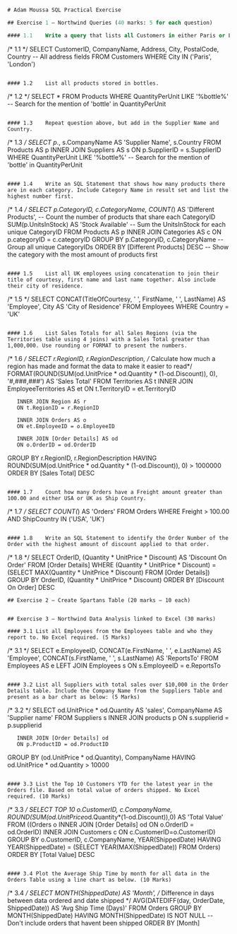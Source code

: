 ```SQL

# Adam Moussa SQL Practical Exercise

## Exercise 1 – Northwind Queries (40 marks: 5 for each question)

#### 1.1	Write a query that lists all Customers in either Paris or London. Include Customer ID, Company Name and all address fields.
```
/* 1.1 */
SELECT CustomerID, CompanyName, Address, City, PostalCode, Country -- All address fields
  FROM Customers 
 WHERE City 
    IN ('Paris', 'London')
```

#### 1.2	List all products stored in bottles.
```
/* 1.2 */
SELECT *
  FROM Products
 WHERE QuantityPerUnit 
  LIKE '%bottle%' -- Search for the mention of 'bottle' in QuantityPerUnit
```

#### 1.3	Repeat question above, but add in the Supplier Name and Country.
```
/* 1.3 */
SELECT p.*, s.CompanyName AS 'Supplier Name', s.Country 
  FROM Products AS p
       INNER JOIN Suppliers AS s
       ON p.SupplierID = s.SupplierID
 WHERE QuantityPerUnit 
  LIKE '%bottle%' -- Search for the mention of 'bottle' in QuantityPerUnit
```

#### 1.4	Write an SQL Statement that shows how many products there are in each category. Include Category Name in result set and list the highest number first.
```
/* 1.4 */
SELECT p.CategoryID, c.CategoryName, 
       COUNT(*) AS 'Different Products',  -- Count the number of products that share each CategoryID
       SUM(p.UnitsInStock) AS 'Stock Available' -- Sum the UnitsInStock for each unique CategoryID
  FROM Products AS p
       INNER JOIN Categories AS c
       ON p.categoryID = c.categoryID
 GROUP BY p.CategoryID, c.CategoryName -- Group all unique CategoryIDs
 ORDER BY [Different Products] DESC -- Show the category with the most amount of products first
```

#### 1.5	List all UK employees using concatenation to join their title of courtesy, first name and last name together. Also include their city of residence.
```
/* 1.5 */
SELECT CONCAT(TitleOfCourtesy, ' ', FirstName, ' ', LastName) AS 'Employee',
       City AS 'City of Residence'
  FROM Employees
 WHERE Country = 'UK'
```

#### 1.6	List Sales Totals for all Sales Regions (via the Territories table using 4 joins) with a Sales Total greater than 1,000,000. Use rounding or FORMAT to present the numbers. 
```
/* 1.6 */
SELECT r.RegionID, r.RegionDescription, 
       /* Calculate how much a region has made and format the data to make it easier to read*/
       FORMAT(ROUND(SUM(od.UnitPrice * od.Quantity * (1-od.Discount)), 0), '#,###,###') AS 'Sales Total'
  FROM Territories AS t
       INNER JOIN EmployeeTerritories AS et
       ON t.TerritoryID = et.TerritoryID

       INNER JOIN Region AS r
       ON t.RegionID = r.RegionID
                            
       INNER JOIN Orders AS o
       ON et.EmployeeID = o.EmployeeID
       
       INNER JOIN [Order Details] AS od
       ON o.OrderID = od.OrderID
 GROUP BY r.RegionID, r.RegionDescription 
HAVING ROUND(SUM(od.UnitPrice * od.Quantity * (1-od.Discount)), 0) > 1000000
 ORDER BY [Sales Total] DESC
```

#### 1.7	Count how many Orders have a Freight amount greater than 100.00 and either USA or UK as Ship Country.
```
/* 1.7 */
SELECT COUNT(*) AS 'Orders'
  FROM Orders 
 WHERE Freight > 100.00 
   AND ShipCountry IN ('USA', 'UK')
```

#### 1.8	Write an SQL Statement to identify the Order Number of the Order with the highest amount of discount applied to that order.
```
/* 1.8 */
SELECT OrderID, (Quantity * UnitPrice * Discount) AS 'Discount On Order'
  FROM [Order Details]
 WHERE (Quantity * UnitPrice * Discount) = 
       (SELECT MAX(Quantity * UnitPrice * Discount) 
          FROM [Order Details])
 GROUP BY OrderID, (Quantity * UnitPrice * Discount)
 ORDER BY [Discount On Order] DESC
```
## Exercise 2 – Create Spartans Table (20 marks – 10 each)


## Exercise 3 – Northwind Data Analysis linked to Excel (30 marks)

#### 3.1 List all Employees from the Employees table and who they report to. No Excel required. (5 Marks)
```
/* 3.1 */
SELECT e.EmployeeID, CONCAT(e.FirstName, ' ', e.LastName) AS 'Employee',
       CONCAT(s.FirstName, ' ', s.LastName) AS 'ReportsTo' 
  FROM Employees AS e 
       LEFT JOIN Employees s 
       ON s.EmployeeID = e.ReportsTo
```

#### 3.2 List all Suppliers with total sales over $10,000 in the Order Details table. Include the Company Name from the Suppliers Table and present as a bar chart as below: (5 Marks)
```
/* 3.2 */
SELECT od.UnitPrice * od.Quantity AS 'sales', 
       CompanyName AS 'Supplier name' 
  FROM Suppliers s
       INNER JOIN products p 
       ON s.supplierid = p.supplierid

       INNER JOIN [Order Details] od 
       ON p.ProductID = od.ProductID
 GROUP BY (od.UnitPrice * od.Quantity), CompanyName 
HAVING od.UnitPrice * od.Quantity > 10000
```

#### 3.3 List the Top 10 Customers YTD for the latest year in the Orders file. Based on total value of orders shipped. No Excel required. (10 Marks)
```
/* 3.3 */
SELECT TOP 10 o.CustomerID, c.CompanyName,
       ROUND(SUM(od.UnitPrice*od.Quantity*(1-od.Discount)),0) AS 'Total Value'
  FROM ((Orders o
       INNER JOIN [Order Details] od ON o.OrderID = od.OrderID)
       INNER JOIN Customers c ON c.CustomerID=o.CustomerID)
 GROUP BY o.CustomerID, c.CompanyName, YEAR(ShippedDate)
 HAVING YEAR(ShippedDate) = (SELECT YEAR(MAX(ShippedDate)) FROM Orders)
 ORDER BY [Total Value] DESC
```

#### 3.4 Plot the Average Ship Time by month for all data in the Orders Table using a line chart as below. (10 Marks)
```
 /* 3.4 */
SELECT MONTH(ShippedDate) AS 'Month',
       /* Difference in days between data ordered and date shipped */
       AVG(DATEDIFF(day, OrderDate, ShippedDate)) AS 'Avg Ship Time (Days)'
  FROM Orders
 GROUP BY MONTH(ShippedDate) 
HAVING MONTH(ShippedDate) IS NOT NULL -- Don't include orders that havent been shipped
 ORDER BY [Month]
```
 
